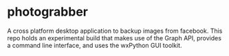 photograbber
============
A cross platform desktop application to backup images from facebook.  This repo
holds an experimental build that makes use of the Graph API, provides a command
line interface, and uses the wxPython GUI toolkit.
